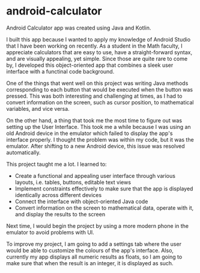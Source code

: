 # android-calculator
Android Calculator app was created using Java and Kotlin.

I built this app because I wanted to apply my knowledge of Android Studio that I have been working on recently. As a student in the Math faculty, I appreciate calculators that are easy to use, have a straight-forward syntax, and are visually appealing, yet simple. Since those are quite rare to come by, I developed this object-oriented app that combines a sleek user interface with a functinal code background. 

One of the things that went well on this project was writing Java methods corresponding to each button that would be executed when the button was pressed. This was both interesting and challenging at times, as I had to convert information on the screen, such as cursor position, to mathematical variables, and vice versa. 

On the other hand, a thing that took me the most time to figure out was setting up the User Interface. This took me a while because I was using an old Android device in the emulator which failed to display the app's interface properly. I thought the problem was within my code, but it was the emulator. After shifting to a new Android device, this issue was resolved automatically. 

This project taught me a lot. I learned to:
- Create a functional and appealing user interface through various layouts, i.e. tables, buttons, editable text views
- Implement constraints effectively to make sure that the app is displayed identically across different devices
- Connect the interface with object-oriented Java code 
- Convert information on the screen to mathematical data, operate with it, and display the results to the screen

Next time, I would begin the project by using a more modern phone in the emulator to avoid problems with UI. 

To improve my project, I am going to add a settings tab where the user would be able to customize the colours of the app's interface. Also, currently my app displays all numeric results as floats, so I am going to make sure that when the result is an integer, it is displayed as such.  
